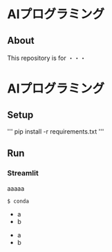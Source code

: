 <h1>AIプログラミング</h1>

## About
This repository is for ・・・

# AIプログラミング

## Setup
'''
pip install -r requirements.txt
'''
## Run
### Streamlit
aaaaa

```
$ conda
```

* a
* b

- a
- b

